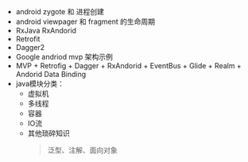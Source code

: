 


- android zygote 和 进程创建
- android viewpager 和 fragment 的生命周期
- RxJava RxAndorid
- Retrofit
- Dagger2
- Google andriod mvp 架构示例
- MVP + Retrofig + Dagger + RxAndorid + EventBus + Glide + Realm + Andorid Data Binding
- java模块分类：
  - 虚拟机
  - 多线程
  - 容器
  - IO流
  - 其他琐碎知识
    >泛型、注解、面向对象  
    
